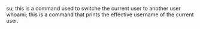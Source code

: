 su; this is a command used to switche the current user to another user
whoami; this is a command that prints the effective username of the current user.

